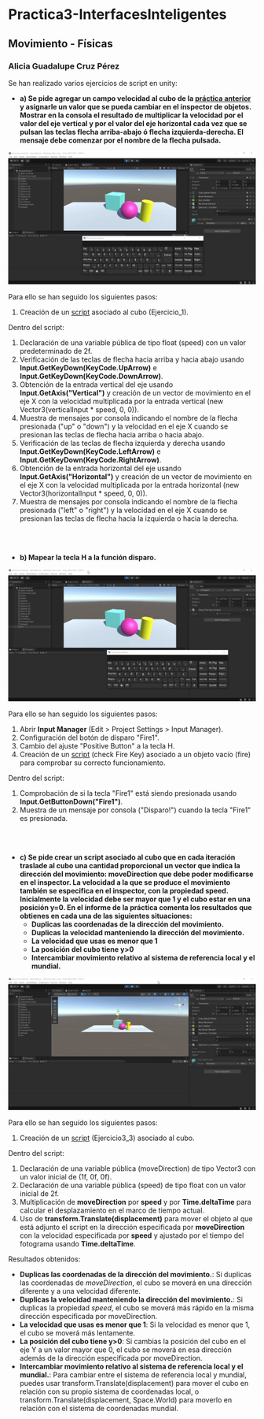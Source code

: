 # Practica3-InterfacesInteligentes
## Movimiento - Físicas
### Alicia Guadalupe Cruz Pérez
Se han realizado varios ejercicios de script en unity:

- **a) Se pide agregar un campo velocidad al cubo de la [práctica anterior](https://github.com/aliciagcp/Practica2-InterfacesInteligentes.git) y asignarle un valor que se pueda cambiar en el inspector de objetos. Mostrar en la consola el resultado de multiplicar la velocidad por el valor del eje vertical y por el valor del eje horizontal cada vez que se pulsan las teclas flecha arriba-abajo ó flecha izquierda-derecha. El mensaje debe comenzar por el nombre de la flecha pulsada.**

![ejercicio_1](gifs/ejercicio_1.gif)

Para ello se han seguido los siguientes pasos:
1. Creación de un [script](scripts/ejercicio1_script.cs) asociado al cubo (Ejercicio_1).
   
Dentro del script:
1. Declaración de una variable pública de tipo float (speed) con un valor predeterminado de 2f.
2. Verificación de las teclas de flecha hacia arriba y hacia abajo usando **Input.GetKeyDown(KeyCode.UpArrow)** e **Input.GetKeyDown(KeyCode.DownArrow)**.
3. Obtención de la entrada vertical del eje usando **Input.GetAxis("Vertical")** y creación de un vector de movimiento en el eje X con la velocidad multiplicada por la entrada vertical (new Vector3(verticalInput * speed, 0, 0)).
4. Muestra de mensajes por consola indicando el nombre de la flecha presionada ("up" o "down") y la velocidad en el eje X cuando se presionan las teclas de flecha hacia arriba o hacia abajo.
5. Verificación de las teclas de flecha izquierda y derecha usando **Input.GetKeyDown(KeyCode.LeftArrow)** e **Input.GetKeyDown(KeyCode.RightArrow)**.
6. Obtención de la entrada horizontal del eje usando **Input.GetAxis("Horizontal")** y creación de un vector de movimiento en el eje X con la velocidad multiplicada por la entrada horizontal (new Vector3(horizontalInput * speed, 0, 0)).
7. Muestra de mensajes por consola indicando el nombre de la flecha presionada ("left" o "right") y la velocidad en el eje X cuando se presionan las teclas de flecha hacia la izquierda o hacia la derecha.

<br><br>

- **b) Mapear la tecla H a la función disparo.**

![ejercicio_2](gifs/ejercicio_2.gif)

Para ello se han seguido los siguientes pasos:
1. Abrir **Input Manager** (Edit > Project Settings > Input Manager).
2. Configuración del botón de disparo "Fire1".
3. Cambio del ajuste "Positive Button" a la tecla H.
4. Creación de un [script](scripts/ejercicio2_script.cs) (check Fire Key) asociado a un objeto vacío (fire) para comprobar su correcto funcionamiento.

Dentro del script:
1. Comprobación de si la tecla "Fire1" está siendo presionada usando **Input.GetButtonDown("Fire1")**.
2. Muestra de un mensaje por consola ("Disparo!") cuando la tecla "Fire1" es presionada.

<br><br>

- **c) Se pide crear un script asociado al cubo que en cada iteración traslade al cubo una cantidad proporcional un vector que indica la dirección del movimiento: moveDirection que debe poder modificarse en el inspector. La velocidad a la que se produce el movimiento también se especifica en el inspector, con la propiedad speed. Inicialmente la velocidad debe ser mayor que 1 y el cubo estar en una posición y=0. En el informe de la práctica comenta los resultados que obtienes en cada una de las siguientes situaciones:**
   + **Duplicas las coordenadas de la dirección del movimiento.**
   + **Duplicas la velocidad manteniendo la dirección del movimiento.**
   + **La velocidad que usas es menor que 1**
   + **La posición del cubo tiene y>0**
   + **Intercambiar movimiento relativo al sistema de referencia local y el mundial.**
     
![ejercicio_3](gifs/ejercicio_3.gif)

Para ello se han seguido los siguientes pasos:
1. Creación de un [script](scripts/ejercicio3_script.cs) (Ejercicio3_3) asociado al cubo.

Dentro del script:
1. Declaración de una variable pública (moveDirection) de tipo Vector3 con un valor inicial de (1f, 0f, 0f).
2. Declaración de una variable pública (speed) de tipo float con un valor inicial de 2f.
3. Multiplicación de **moveDirection** por **speed** y por **Time.deltaTime** para calcular el desplazamiento en el marco de tiempo actual.
4. Uso de **transform.Translate(displacement)** para mover el objeto al que está adjunto el script en la dirección especificada por **moveDirection** con la velocidad especificada por **speed** y ajustado por el tiempo del fotograma usando **Time.deltaTime**.

Resultados obtenidos:
+ **Duplicas las coordenadas de la dirección del movimiento.**: Si duplicas las coordenadas de *moveDirection*, el cubo se moverá en una dirección diferente y a una velocidad diferente.
+ **Duplicas la velocidad manteniendo la dirección del movimiento.**: Si duplicas la propiedad *speed*, el cubo se moverá más rápido en la misma dirección especificada por moveDirection.
+ **La velocidad que usas es menor que 1**: Si la velocidad es menor que 1, el cubo se moverá más lentamente.
+ **La posición del cubo tiene y>0**: Si cambias la posición del cubo en el eje Y a un valor mayor que 0, el cubo se moverá en esa dirección además de la dirección especificada por moveDirection.
+ **Intercambiar movimiento relativo al sistema de referencia local y el mundial.**: Para cambiar entre el sistema de referencia local y mundial, puedes usar transform.Translate(displacement) para mover el cubo en relación con su propio sistema de coordenadas local, o transform.Translate(displacement, Space.World) para moverlo en relación con el sistema de coordenadas mundial.

